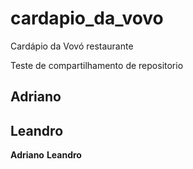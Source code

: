 # cardapio_da_vovo
Cardápio da Vovó restaurante

Teste de compartilhamento de repositorio

## Adriano
## Leandro
**Adriano**
**Leandro**
